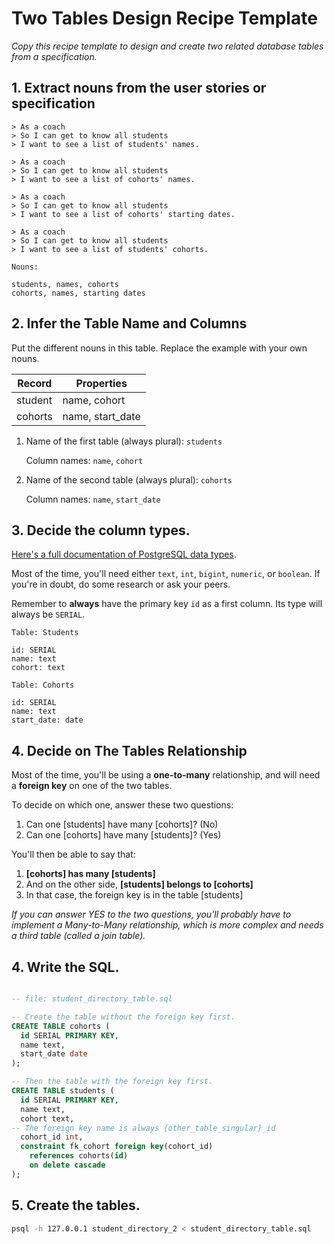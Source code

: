# Two Tables Design Recipe Template

_Copy this recipe template to design and create two related database tables from a specification._

## 1. Extract nouns from the user stories or specification

```
> As a coach
> So I can get to know all students
> I want to see a list of students' names.

> As a coach
> So I can get to know all students
> I want to see a list of cohorts' names.

> As a coach
> So I can get to know all students
> I want to see a list of cohorts' starting dates.

> As a coach
> So I can get to know all students
> I want to see a list of students' cohorts.

Nouns:

students, names, cohorts
cohorts, names, starting dates
```

## 2. Infer the Table Name and Columns

Put the different nouns in this table. Replace the example with your own nouns.

| Record                | Properties            |
| --------------------- | --------------------- |
| student               | name, cohort          |
| cohorts               | name, start_date      |

1. Name of the first table (always plural): `students` 

    Column names: `name`, `cohort`

2. Name of the second table (always plural): `cohorts` 

    Column names: `name`, `start_date`

## 3. Decide the column types.

[Here's a full documentation of PostgreSQL data types](https://www.postgresql.org/docs/current/datatype.html).

Most of the time, you'll need either `text`, `int`, `bigint`, `numeric`, or `boolean`. If you're in doubt, do some research or ask your peers.

Remember to **always** have the primary key `id` as a first column. Its type will always be `SERIAL`.

```
Table: Students

id: SERIAL
name: text
cohort: text

Table: Cohorts

id: SERIAL
name: text
start_date: date
```

## 4. Decide on The Tables Relationship

Most of the time, you'll be using a **one-to-many** relationship, and will need a **foreign key** on one of the two tables.

To decide on which one, answer these two questions:

1. Can one [students] have many [cohorts]? (No)
2. Can one [cohorts] have many [students]? (Yes)

You'll then be able to say that:

1. **[cohorts] has many [students]**
2. And on the other side, **[students] belongs to [cohorts]**
3. In that case, the foreign key is in the table [students]


*If you can answer YES to the two questions, you'll probably have to implement a Many-to-Many relationship, which is more complex and needs a third table (called a join table).*

## 4. Write the SQL.

```sql

-- file: student_directory_table.sql

-- Create the table without the foreign key first.
CREATE TABLE cohorts (
  id SERIAL PRIMARY KEY,
  name text,
  start_date date
);

-- Then the table with the foreign key first.
CREATE TABLE students (
  id SERIAL PRIMARY KEY,
  name text,
  cohort text,
-- The foreign key name is always {other_table_singular}_id
  cohort_id int,
  constraint fk_cohort foreign key(cohort_id)
    references cohorts(id)
    on delete cascade
);

```

## 5. Create the tables.

```bash
psql -h 127.0.0.1 student_directory_2 < student_directory_table.sql
```